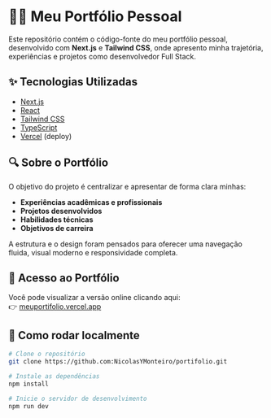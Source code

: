 # 🧑‍💻 Meu Portfólio Pessoal

Este repositório contém o código-fonte do meu portfólio pessoal, desenvolvido com **Next.js** e **Tailwind CSS**, onde apresento minha trajetória, experiências e projetos como desenvolvedor Full Stack.

## ✨ Tecnologias Utilizadas

- [Next.js](https://nextjs.org/)
- [React](https://react.dev/)
- [Tailwind CSS](https://tailwindcss.com/)
- [TypeScript](https://www.typescriptlang.org/)
- [Vercel](https://vercel.com/) (deploy)

## 🔍 Sobre o Portfólio

O objetivo do projeto é centralizar e apresentar de forma clara minhas:

- **Experiências acadêmicas e profissionais**
- **Projetos desenvolvidos**
- **Habilidades técnicas**
- **Objetivos de carreira**

A estrutura e o design foram pensados para oferecer uma navegação fluida, visual moderno e responsividade completa.

## 🚀 Acesso ao Portfólio

Você pode visualizar a versão online clicando aqui:  
👉 [meuportifolio.vercel.app](https://nicolasmonteiro-portfolio.vercel.app) 

## 📂 Como rodar localmente

```bash
# Clone o repositório
git clone https://github.com:NicolasYMonteiro/portifolio.git

# Instale as dependências
npm install

# Inicie o servidor de desenvolvimento
npm run dev

